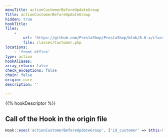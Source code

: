 ```yaml
---
menuTitle: actionCustomerBeforeUpdateGroup
Title: actionCustomerBeforeUpdateGroup
hidden: true
hookTitle: 
files:
    -
        url: 'https://github.com/PrestaShop/PrestaShop/blob/8.0.x/classes/Customer.php'
        file: classes/Customer.php
locations:
    - 'front office'
type: action
hookAliases: 
array_return: false
check_exceptions: false
chain: false
origin: core
description: ''

---
```


{{% hookDescriptor %}}

## Call of the Hook in the origin file

```php
Hook::exec('actionCustomerBeforeUpdateGroup', ['id_customer' => $this->id, 'groups' => $list])
```
